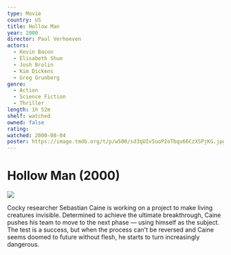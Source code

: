 ```yaml
---
type: Movie
country: US
title: Hollow Man
year: 2000
director: Paul Verhoeven
actors:
  - Kevin Bacon
  - Elisabeth Shue
  - Josh Brolin
  - Kim Dickens
  - Greg Grunberg
genre:
  - Action
  - Science Fiction
  - Thriller
length: 1h 52m
shelf: watched
owned: false
rating:
watched: 2000-08-04
poster: https://image.tmdb.org/t/p/w500/sd3qUIv5uoP2oTbqv66CzXSPjKG.jpg
---
```


# Hollow Man (2000)

![](https://image.tmdb.org/t/p/w500/sd3qUIv5uoP2oTbqv66CzXSPjKG.jpg)

Cocky researcher Sebastian Caine is working on a project to make living creatures invisible. Determined to achieve the ultimate breakthrough, Caine pushes his team to move to the next phase — using himself as the subject. The test is a success, but when the process can't be reversed and Caine seems doomed to future without flesh, he starts to turn increasingly dangerous.